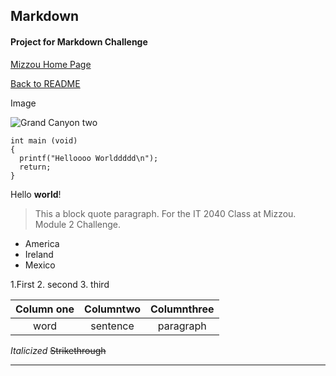 ## Markdown
#### Project for Markdown Challenge

[Mizzou Home Page](https://missouri.edu/)

[Back to README](README.md)

Image

![Grand Canyon two ](https://46yuuj40q81w3ijifr45fvbe165m-wpengine.netdna-ssl.com/wp-content/uploads/2018/08/horseshoe-bend-600x370.jpg)

``` 
int main (void)
{
  printf("Helloooo Worlddddd\n");
  return;
}
```

Hello **world**!

> This a block quote paragraph.
>For the IT 2040 Class at Mizzou. 
>Module 2 Challenge. 

- America
- Ireland
- Mexico

1.First
2. second
 3. third

| Column one    | Columntwo | Columnthree |
| :------------:| :--------:| :-----------:|
| word | sentence| paragraph |

*Italicized*
~~Strikethrough~~
___
